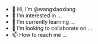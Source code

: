 - 👋 Hi, I’m @wangxiaoxiang
- 👀 I’m interested in ...
- 🌱 I’m currently learning ...
- 💞️ I’m looking to collaborate on ...
- 📫 How to reach me ...

<!---
wangxiaoxiang/wangxiaoxiang is a ✨ special ✨ repository because its `README.md` (this file) appears on your GitHub profile.
You can click the Preview link to take a look at your changes.
--->
